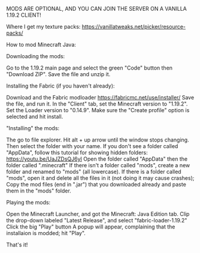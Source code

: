 MODS ARE OPTIONAL, AND YOU CAN JOIN THE SERVER ON A VANILLA 1.19.2 CLIENT!

Where I get my texture packs: https://vanillatweaks.net/picker/resource-packs/

How to mod Minecraft Java:

Downloading the mods:

Go to the 1.19.2 main page and select the green "Code" button then "Download ZIP".
Save the file and unzip it.


Installing the Fabric (if you haven't already):

Download and the Fabric modloader https://fabricmc.net/use/installer/
Save the file, and run it.
In the "Client" tab, set the Minecraft version to "1.19.2".
Set the Loader version to "0.14.9".
Make sure the "Create profile" option is selected and hit install.


"Installing" the mods:

The go to file explorer. 
Hit alt + up arrow until the window stops changing.
Then select the folder with your name.
If you don't see a folder called "AppData", follow this tutorial for showing hidden folders: https://youtu.be/UaJZDsQJ6yI
Open the folder called "AppData" then the folder called ".minecraft"
If there isn't a folder called "mods", create a new folder and renamed to "mods" (all lowercase).
If there is a folder called "mods", open it and delete all the files in it (not doing it may cause crashes);
Copy the mod files (end in ".jar") that you downloaded already and paste them in the "mods" folder.


Playing the mods:

Open the Minecraft Launcher, and got the Minecraft: Java Edition tab.
Clip the drop-down labeled "Latest Release", and select "fabric-loader-1.19.2"
Click the big "Play" button
A popup will appear, complaining that the installaion is modded; hit "Play".


That's it!
